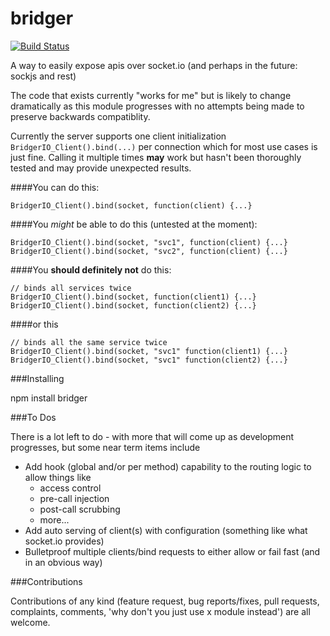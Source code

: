 # bridger

[![Build Status](https://travis-ci.org/davidcl64/bridger.svg?branch=master)](https://travis-ci.org/davidcl64/bridger)

A way to easily expose apis over socket.io (and perhaps in the future: sockjs and rest)

The code that exists currently "works for me" but is likely to change dramatically 
as this module progresses with no attempts being made to preserve backwards
compatiblity.

Currently the server supports one client initialization `BridgerIO_Client().bind(...)` per connection which for 
most use cases is just fine.  Calling it multiple times **may** work but hasn't been thoroughly tested and may 
provide unexpected results.

####You can do this:

    BridgerIO_Client().bind(socket, function(client) {...}

####You *might* be able to do this (untested at the moment):

    BridgerIO_Client().bind(socket, "svc1", function(client) {...}
    BridgerIO_Client().bind(socket, "svc2", function(client) {...}

####You **should definitely not** do this:

    // binds all services twice
    BridgerIO_Client().bind(socket, function(client1) {...}
    BridgerIO_Client().bind(socket, function(client2) {...}
    
####or this

    // binds all the same service twice
    BridgerIO_Client().bind(socket, "svc1" function(client1) {...}
    BridgerIO_Client().bind(socket, "svc1" function(client2) {...}

###Installing

npm install bridger

###To Dos 

There is a lot left to do - with more that will come up as development progresses, but some near term items include

- Add hook (global and/or per method) capability to the routing logic to allow things like
  - access control
  - pre-call injection
  - post-call scrubbing
  - more...
- Add auto serving of client(s) with configuration (something like what socket.io provides)
- Bulletproof multiple clients/bind requests to either allow or fail fast (and in an obvious way)


###Contributions

Contributions of any kind (feature request, bug reports/fixes, pull requests, complaints, 
comments, 'why don't you just use x module instead') are all welcome.